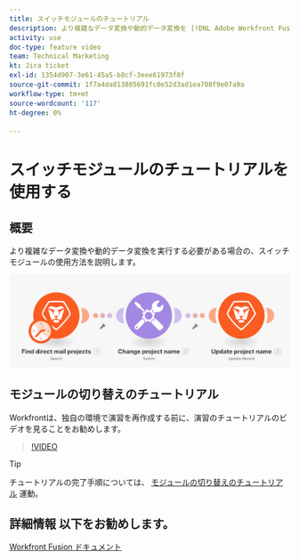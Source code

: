 ```yaml
---
title: スイッチモジュールのチュートリアル
description: より複雑なデータ変換や動的データ変換を [!DNL Adobe Workfront Fusion].
activity: use
doc-type: feature video
team: Technical Marketing
kt: Jira ticket
exl-id: 1354d907-3e61-45a5-b8cf-3eee61973f8f
source-git-commit: 1f7a4da813805691fc0e52d3ad1ea708f9e07a9a
workflow-type: tm+mt
source-wordcount: '117'
ht-degree: 0%

---
```


# スイッチモジュールのチュートリアルを使用する

## 概要

より複雑なデータ変換や動的データ変換を実行する必要がある場合の、スイッチモジュールの使用方法を説明します。

![スイッチモジュールを使用した画像](assets/beyond-basic-modules-4.png)

## モジュールの切り替えのチュートリアル

Workfrontは、独自の環境で演習を再作成する前に、演習のチュートリアルのビデオを見ることをお勧めします。

>[!VIDEO](https://video.tv.adobe.com/v/335290/?quality=12)

>[!TIP]
>
>チュートリアルの完了手順については、 [モジュールの切り替えのチュートリアル](https://experienceleague.adobe.com/docs/workfront-learn/tutorials-workfront/fusion/exercises/switch-module.html?lang=en) 運動。


## 詳細情報 以下をお勧めします。

[Workfront Fusion ドキュメント](https://experienceleague.adobe.com/docs/workfront/using/adobe-workfront-fusion/workfront-fusion-2.html?lang=en)
